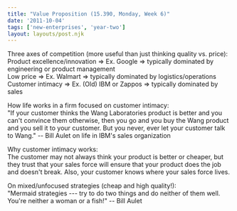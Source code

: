 ```yaml
---
title: "Value Proposition (15.390, Monday, Week 6)"
date: '2011-10-04'
tags: ['new-enterprises', 'year-two']
layout: layouts/post.njk
---
```


Three axes of competition (more useful than just thinking quality vs. price):\
Product excellence/innovation => Ex. Google => typically dominated by engineering or product management\
Low price => Ex. Walmart => typically dominated by logistics/operations\
Customer intimacy => Ex. (Old) IBM or Zappos => typically dominated by sales

How life works in a firm focused on customer intimacy:\
"If your customer thinks the Wang Laboratories product is better and you can't convince them otherwise, then you go and you buy the Wang product and you sell it to your customer. But you never, ever let your customer talk to Wang." -- Bill Aulet on life in IBM's sales organization

Why customer intimacy works:\
The customer may not always think your product is better or cheaper, but they trust that your sales force will ensure that your product does the job and doesn't break. Also, your customer knows where your sales force lives.

On mixed/unfocused strategies (cheap and high quality!):\
"Mermaid strategies --- try to do two things and do neither of them well. You're neither a woman or a fish!" -- Bill Aulet
